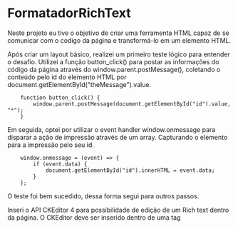# FormatadorRichText

Neste projeto eu tive o objetivo de criar uma ferramenta HTML capaz de se comunicar com o codigo da página e transformá-lo em um elemento HTML.

Após criar um layout básico, realizei um primeiro teste lógico para entender o desafio. Utilizei a função button_click() para postar as informações do código da página através do
window.parent.postMessage(), coletando o conteúdo pelo id do elemento HTML por document.getElementById("theMessage").value.

        function button_click() {
            window.parent.postMessage(document.getElementById("id").value, "*");
        }

Em seguida, optei por utilizar o event handler window.onmessage para disparar a ação de impressão através de um array. Capturando o elemento para a impressão pelo seu id.

        window.onmessage = (event) => {
            if (event.data) {
                document.getElementById("id").innerHTML = event.data;
            }
        };
       
       
O teste foi bem sucedido, dessa forma segui para outros passos.

Inseri o API CKEditor 4 para possibilidade de edição de um Rich text dentro da página. O CKEditor deve ser inserido dentro de uma tag <script> e caso a tag esteja antes do elemento HTML onde haverá a inserção do editor, haverá erro, já que quando o navegador ler o código o elemento ainda não existirá para a página. Resolvi esse problema utilizando o event handler window.onload.
  
        window.onload = () => {
            CKEDITOR.replace('name', {
                uiColor: '#66AB16',
                extraPlugins: 'editorplaceholder',
                editorplaceholder: 'Você pode digitar o seu texto aqui...',
                language: 'pt'
            })
        };
   
Para o fim da programação lógica, substitui a coleta do elemento por id document.getElementById("theMessage").value pelo código fornecido para coleta de data do próprio API CKEDITOR.instances['id'].getData().

Tudo funcionou como esperado, então finalizei com uma leve polida no layout com Bootstrap.
